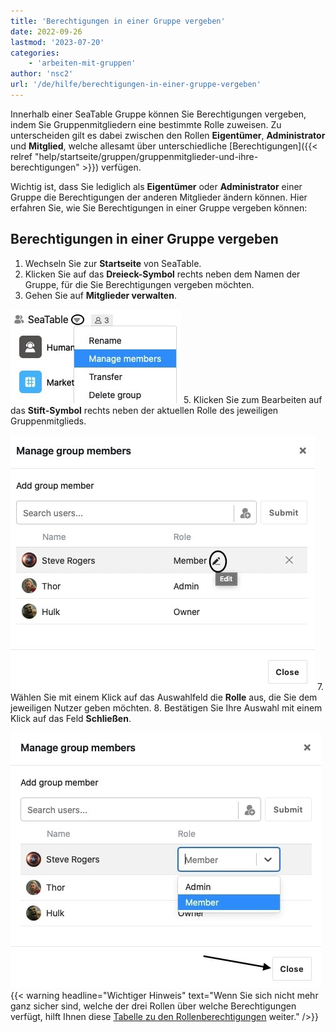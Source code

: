 ```yaml
---
title: 'Berechtigungen in einer Gruppe vergeben'
date: 2022-09-26
lastmod: '2023-07-20'
categories:
    - 'arbeiten-mit-gruppen'
author: 'nsc2'
url: '/de/hilfe/berechtigungen-in-einer-gruppe-vergeben'
---
```


Innerhalb einer SeaTable Gruppe können Sie Berechtigungen vergeben, indem Sie Gruppenmitgliedern eine bestimmte Rolle zuweisen. Zu unterscheiden gilt es dabei zwischen den Rollen **Eigentümer**, **Administrator** und **Mitglied**, welche allesamt über unterschiedliche [Berechtigungen]({{< relref "help/startseite/gruppen/gruppenmitglieder-und-ihre-berechtigungen" >}}) verfügen.

Wichtig ist, dass Sie lediglich als **Eigentümer** oder **Administrator** einer Gruppe die Berechtigungen der anderen Mitglieder ändern können. Hier erfahren Sie, wie Sie Berechtigungen in einer Gruppe vergeben können:

## Berechtigungen in einer Gruppe vergeben

1. Wechseln Sie zur **Startseite** von SeaTable.
2. Klicken Sie auf das **Dreieck-Symbol** rechts neben dem Namen der Gruppe, für die Sie Berechtigungen vergeben möchten.
3. Gehen Sie auf **Mitglieder verwalten**.

![Mitglieder verwalten](images/manage-members.jpg) 5. Klicken Sie zum Bearbeiten auf das **Stift-Symbol** rechts neben der aktuellen Rolle des jeweiligen Gruppenmitglieds.

![Klick auf das Stift-Symbol neben einem beliebigen Gruppenmitglied](images/click-edit-symbol.jpg) 7. Wählen Sie mit einem Klick auf das Auswahlfeld die **Rolle** aus, die Sie dem jeweiligen Nutzer geben möchten. 8. Bestätigen Sie Ihre Auswahl mit einem Klick auf das Feld **Schließen**.

![Auswahl der Rolle und Bestätigung](images/change-authorization-and-close.jpg)
{{< warning  headline="Wichtiger Hinweis"  text="Wenn Sie sich nicht mehr ganz sicher sind, welche der drei Rollen über welche Berechtigungen verfügt, hilft Ihnen diese [Tabelle zu den Rollenberechtigungen](https://seatable.io/docs/gruppen/gruppenmitglieder-und-ihre-berechtigungen/) weiter." />}}
